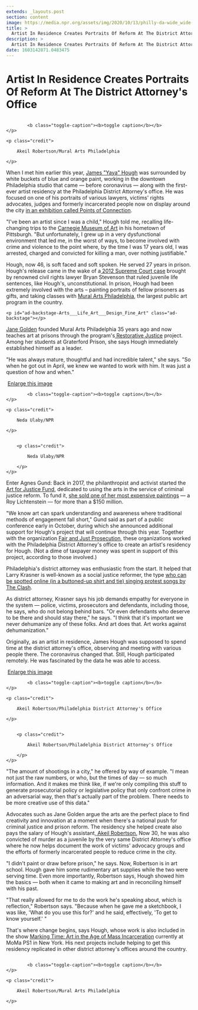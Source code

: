 ```yaml
--- 
extends: _layouts.post 
section: content 
image: https://media.npr.org/assets/img/2020/10/13/philly-da-wide_wide-bf95795b1f329a9c5f76d19174d5a60e6485d582.jpg?s=1400 
title: > 
  Artist In Residence Creates Portraits Of Reform At The District Attorney's Office 
description: > 
  Artist In Residence Creates Portraits Of Reform At The District Attorney's Officetoggle caption Akeil Robertson/Mural Arts PhiladelphiaWhen I met him earlier this year, James "Yaya" Hough was surrounded by white buckets of blue and orange paint, working in the downtown Philadelphia studio that came — before coronavirus — along with the first-ever artist residency at the Philadelphia District Attorney's office.Together with the organization Fair and Just Prosecution, these organizations worked with the Philadelphia District Attorney's office to create an artist's residency for Hough.Originally, as an artist in residence, James Hough was supposed to spend time at the district attorney's office, observing and meeting with various people there.Enlarge this image toggle caption Akeil Robertson/Philadelphia District Attorney's Office Akeil Robertson/Philadelphia District Attorney's Office"The amount of shootings in a city," he offered by way of example.His next projects include helping to get this residency replicated in other district attorney's offices around the country. 
date: 1603142871.0483475 
--- 
```

<div><p class="storytitle">
      <h1>Artist In Residence Creates Portraits Of Reform At The District Attorney's Office</h1>
   
   
   
</p><img src="https://media.npr.org/assets/img/2020/10/13/points-of-connection_custom-0b84f0b137c1eda44830daa407f0a65a1a1ec661-s1100-c15.jpg" class="img lazyOnLoad" alt="">
<p class="caption-wrap">
         


            <b class="toggle-caption"><b>toggle caption</b></b>
    </p>

    <p class="credit">
        
        Akeil Robertson/Mural Arts Philadelphia
        
    </p>
<p>When I met him earlier this year, <a href="https://www.muralarts.org/artist/james-yaya-hough/">James "Yaya" Hough</a> was surrounded by white buckets of blue and orange paint, working in the downtown Philadelphia studio that came &#8212; before coronavirus &#8212; along with the first-ever artist residency at the Philadelphia District Attorney's office. He was focused on one of his portraits of various lawyers, victims' rights advocates, judges and formerly incarcerated people now on display around the city <a href="https://www.muralarts.org/artworks/points-of-connection/#:~:text=Hough's%20exhibition%2C%20Points%20of%20Connection,on%20criminal%20justice%20reform%20issues.">in an exhibition called Points of Connection</a>.</p>   <p>"I've been an artist since I was a child," Hough told me, recalling life-changing trips to the <a href="https://cmoa.org/">Carnegie Museum of Art</a> in his hometown of Pittsburgh. "But unfortunately, I grew up in a very dysfunctional environment that led me, in the worst of ways, to become involved with crime and violence to the point where, by the time I was 17 years old, I was arrested, charged and convicted for killing a man, over nothing justifiable."</p>   <p>Hough, now 46, is soft faced and soft spoken. He served 27 years in prison. Hough's release came in the wake of a<a href="https://www.npr.org/2012/06/25/155727750/justices-bar-mandatory-life-terms-for-juveniles"> 2012 Supreme Court case</a> brought by renowned civil rights lawyer Bryan Stevenson that ruled juvenile life sentences, like Hough's, unconstitutional. In prison, Hough had been extremely involved with the arts &#8211; painting portraits of fellow prisoners as gifts, and taking classes with <a href="https://www.muralarts.org/">Mural Arts Philadelphia</a>, the largest public art program in the country.</p>   
    

    <p id="ad-backstage-Arts___Life_Art___Design_Fine_Art" class="ad-backstage"></p>

   <p><a href="https://www.muralarts.org/about/about-jane-golden/">Jane Golden</a> founded Mural Arts Philadelphia 35 years ago and now teaches art at prisons through the program's<a href="https://www.muralarts.org/program/restorative-justice/"> Restorative Justice</a> project. Among her students at Graterford Prison, she says Hough immediately established himself as a leader.</p>   <p>"He was always mature, thoughtful and had incredible talent," she says. "So when he got out in April, we knew we wanted to work with him. It was just a question of how and when."</p>   <img src="https://media.npr.org/assets/img/2020/09/29/img_9242_custom-5208ed4708a3507d5ded4b3016cf06fc6af413af-s800-c15.jpg" class="img lazyOnLoad" alt="">
        <a class="enlargelink" href="https://media.npr.org/assets/img/2020/09/29/img_9242_enl-b6f7acd5921fefd1699bd530585c68b22d2e4e18-s1200.jpg">Enlarge this image</a>
        <p class="caption-wrap">
         


            <b class="toggle-caption"><b>toggle caption</b></b>
    </p>

    <p class="credit">
        
        Neda Ulaby/NPR
        
    </p>
<img alt="">
    <p class="image_data">
         
        <p class="credit">
            
            Neda Ulaby/NPR
            
        </p>
    </p>
<p>Enter Agnes Gund: Back in 2017, the philanthropist and activist started the <a href="https://artforjusticefund.org/">Art for Justice Fund</a>, dedicated to using the arts in the service of criminal justice reform. To fund it, <a href="https://www.nytimes.com/2017/06/11/arts/design/agnes-gund-sells-a-lichtenstein-to-start-criminal-justice-fund.html">she sold one of her most expensive paintings</a> &#8212; a Roy Lichtenstein &#8212; for more than a $150 million.</p>   <p>"We know art can spark understanding and awareness where traditional methods of engagement fall short," Gund said as part of a public conference early in October, during which she announced additional support for Hough's project that will continue through this year. Together with the organization <a href="https://fairandjustprosecution.org/">Fair and Just Prosecution</a>, these organizations worked with the Philadelphia District Attorney's office to create an artist's residency for Hough. (Not a dime of taxpayer money was spent in support of this project, according to those involved.)</p>   <p>Philadelphia's district attorney was enthusiastic from the start. It helped that Larry Krasner is well-known as a social justice reformer, the type <a href="http://Https//www.youtube.com/watch?v=YdXlnHk7yA0">who can be spotted online (in a buttoned-up shirt and tie) singing protest songs by The Clash</a>.</p>   <p>As district attorney, Krasner says his job demands empathy for everyone in the system &#8212; police, victims, prosecutors and defendants, including those, he says, who do not belong behind bars. "Or even defendants who deserve to be there and should stay there," he says. "I think that it's important we never dehumanize any of these folks. And art does that. Art works against dehumanization."</p>   <p>Originally, as an artist in residence, James Hough was supposed to spend time at the district attorney's office, observing and meeting with various people there. The coronavirus changed that. Still, Hough participated remotely. He was fascinated by the data he was able to access.</p>   <img src="https://media.npr.org/assets/img/2020/10/13/pointsofconnection_larrykrasner1_custom-3cfa12db40c167448599989258004fd4a16b3746-s800-c15.jpg" class="img lazyOnLoad" alt="">
        <a class="enlargelink" href="https://media.npr.org/assets/img/2020/10/13/pointsofconnection_larrykrasner1_enl-3cfa12db40c167448599989258004fd4a16b3746-s1400.jpg">Enlarge this image</a>
        <p class="caption-wrap">
         


            <b class="toggle-caption"><b>toggle caption</b></b>
    </p>

    <p class="credit">
        
        Akeil Robertson/Philadelphia District Attorney's Office
        
    </p>
<img alt="">
    <p class="image_data">
         
        <p class="credit">
            
            Akeil Robertson/Philadelphia District Attorney's Office
            
        </p>
    </p>
<p>"The amount of shootings in a city," he offered by way of example. "I mean not just the raw numbers, or who, but the times of day &#8212; so much information. And it makes me think like, if we're only compiling this stuff to generate prosecutorial policy or legislative policy that only confront crime in an adversarial way, then that's actually part of the problem. There needs to be more creative use of this data."</p>   <p>Advocates such as Jane Golden argue the arts are the perfect place to find creativity and innovation at a moment when there's a national push for criminal justice and prison reform. The residency she helped create also pays the salary of Hough's assistant,<a href="https://www.muralarts.org/about/staff/akeil-robertson/"> Akeil Robertson.</a> Now 30, he was also convicted of murder as a juvenile by the very same District Attorney's office where he now helps document the work of victims' advocacy groups and the efforts of formerly incarcerated people to reduce crime in the city.</p>   <p>"I didn't paint or draw before prison," he says. Now, Robertson is in art school. Hough gave him some rudimentary art supplies while the two were serving time. Even more importantly, Robertson says, Hough showed him the basics &#8212; both when it came to making art and in reconciling himself with his past.</p>   <p>"That really allowed for me to do the work he's speaking about, which is reflection," Robertson says. "Because when he gave me a sketchbook, I was like, 'What do you use this for?' and he said, effectively, 'To get to know yourself.' "</p>   <p>That's where change begins, says Hough, whose work is also included in the show <a href="https://www.moma.org/calendar/exhibitions/5208">Marking Time: Art in the Age of Mass Incarceration</a> currently at MoMa PS1 in New York. His next projects include helping to get this residency replicated in other district attorney's offices around the country.</p>   <img src="https://media.npr.org/assets/img/2020/10/13/points-of-connection-1_custom-b176263e1bcb9933cba765dc09c98d2377a6dda9-s1100-c15.jpg" class="img lazyOnLoad" alt="">
<p class="caption-wrap">
         


            <b class="toggle-caption"><b>toggle caption</b></b>
    </p>

    <p class="credit">
        
        Akeil Robertson/Mural Arts Philadelphia
        
    </p>
</div>
